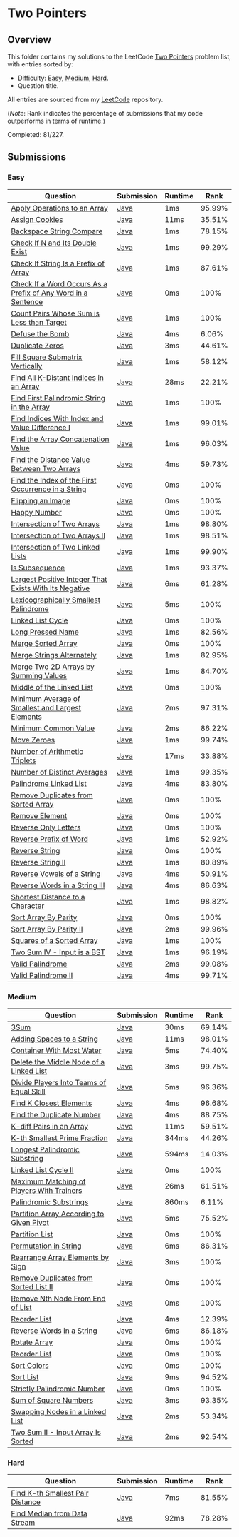 # Two Pointers

## Overview
This folder contains my solutions to the LeetCode [Two Pointers](https://leetcode.com/problem-list/two-pointers/) problem list,
with entries sorted by:
- Difficulty: [Easy](#easy), [Medium](#medium), [Hard](#hard).
- Question title.

All entries are sourced from my [LeetCode](https://github.com/shumarb/leetcode) repository.

(*Note*: Rank indicates the percentage of submissions that my code outperforms in terms of runtime.)

Completed: 81/227.

## Submissions
### Easy
| Question                                                                                                                                                    | Submission                                                                                                             | Runtime | Rank   |
|-------------------------------------------------------------------------------------------------------------------------------------------------------------|------------------------------------------------------------------------------------------------------------------------|---------|--------|
| [Apply Operations to an Array](https://leetcode.com/problems/apply-operations-to-an-array/description/)                                                     | [Java](https://github.com/shumarb/leetcode/blob/main/submissions/ApplyOperationsToAnArray.java)                        | 1ms     | 95.99% |
| [Assign Cookies](https://leetcode.com/problems/assign-cookie/description/)                                                                                  | [Java](https://github.com/shumarb/leetcode/blob/main/submissions/AssignCookies.java)                                   | 11ms    | 35.51% |
| [Backspace String Compare](https://leetcode.com/problems/backspace-string-compare/description/)                                                             | [Java](https://github.com/shumarb/leetcode/blob/main/submissions/BackspaceStringCompare.java)                          | 1ms     | 78.15% |
| [Check If N and Its Double Exist](https://leetcode.com/problems/check-if-n-and-its-double-exist/description)                                                | [Java](https://github.com/shumarb/leetcode/blob/main/submissions/CheckIfNAndItsDoubleExist.java)                       | 1ms     | 99.29% |
| [Check If String Is a Prefix of Array](https://leetcode.com/problems/check-if-string-is-a-prefix-of-array/description/)                                     | [Java](https://github.com/shumarb/leetcode/blob/main/submissions/CheckIfStringIsAPrefixOfArray.java)                   | 1ms     | 87.61% |
| [Check If a Word Occurs As a Prefix of Any Word in a Sentence](https://leetcode.com/problems/counting-words-with-a-given-prefix/description/)               | [Java](https://github.com/shumarb/leetcode/blob/main/submissions/CountingWordsWithAGivenPrefix.java)                   | 0ms     | 100%   |
| [Count Pairs Whose Sum is Less than Target](https://leetcode.com/problems/count-pairs-whose-sum-is-less-than-target/description/)                           | [Java](https://github.com/shumarb/leetcode/blob/main/submissions/CountPairsWhoseSumIsLessThanTarget.java)              | 1ms     | 100%   |
| [Defuse the Bomb](https://leetcode.com/problems/defuse-the-bomb/description/)                                                                               | [Java](https://github.com/shumarb/leetcode/blob/main/submissions/DefuseTheBomb.java)                                   | 4ms     | 6.06%  |
| [Duplicate Zeros](https://leetcode.com/problems/duplicate-zeros/description/)                                                                               | [Java](https://github.com/shumarb/leetcode/blob/main/submissions/DuplicateZeros.java)                                  | 3ms     | 44.61% |
| [Fill Square Submatrix Vertically](https://leetcode.com/problems/flip-square-submatrix-vertically/description)                                              | [Java](https://github.com/shumarb/leetcode/blob/main/submissions/FillSquareSubmatrixVertically.java)                   | 1ms     | 58.12% |
| [Find All K-Distant Indices in an Array](https://leetcode.com/problems/find-all-k-distant-indices-in-an-array/description/)                                 | [Java](https://github.com/shumarb/leetcode/blob/main/submissions/FindAllKDistantIndicesInAnArray.java)                 | 28ms    | 22.21% |
| [Find First Palindromic String in the Array](https://leetcode.com/problems/find-first-palindromic-string-in-the-array/description/)                         | [Java](https://github.com/shumarb/leetcode/blob/main/submissions/FindFirstPalindromicStringInTheArray.java)            | 1ms     | 100%   |
| [Find Indices With Index and Value Difference I](https://leetcode.com/problems/find-indices-with-index-and-value-difference-i/description/)                 | [Java](https://github.com/shumarb/leetcode/blob/main/submissions/FindIndicesWithIndexAndValueDifferenceOne.java)       | 1ms     | 99.01% |
| [Find the Array Concatenation Value](https://leetcode.com/problems/find-the-array-concatenation-value/description/)                                         | [Java](https://github.com/shumarb/leetcode/blob/main/submissions/FindTheArrayConcatenationValue.java)                  | 1ms     | 96.03% |
| [Find the Distance Value Between Two Arrays](https://leetcode.com/problems/find-the-distance-value-between-two-arrays/description/)                         | [Java](https://github.com/shumarb/leetcode/blob/main/submissions/FindTheDistanceValueBetweenTwoArrays.java)            | 4ms     | 59.73% |
| [Find the Index of the First Occurrence in a String](https://leetcode.com/problems/find-the-index-of-the-first-occurrence-in-a-string/)                     | [Java](https://github.com/shumarb/leetcode/blob/main/submissions/FindTheIndexOfTheFirstOccurrenceInAString.java)       | 0ms     | 100%   |
| [Flipping an Image](https://leetcode.com/problems/flipping-an-image/description)                                                                            | [Java](https://github.com/shumarb/leetcode/blob/main/submissions/FlippingAnImage.java)                                 | 0ms     | 100%   |
| [Happy Number](https://leetcode.com/problems/happy-number/description/)                                                                                     | [Java](https://github.com/shumarb/leetcode/blob/main/submissions/HappyNumber.java)                                     | 0ms     | 100%   |
| [Intersection of Two Arrays](https://leetcode.com/problems/intersection-of-two-arrays/description/)                                                         | [Java](https://github.com/shumarb/leetcode/blob/main/submissions/IntersectionOfTwoArrays.java)                         | 1ms     | 98.80% |
| [Intersection of Two Arrays II](https://leetcode.com/problems/intersection-of-two-arrays-ii/description/)                                                   | [Java](https://github.com/shumarb/leetcode/blob/main/submissions/IntersectionOfTwoArraysTwo.java)                      | 1ms     | 98.51% |
| [Intersection of Two Linked Lists](https://leetcode.com/problems/intersection-of-two-linked-lists/description/)                                             | [Java](https://github.com/shumarb/leetcode/blob/main/submissions/IntersectionOfTwoLinkedLists.java)                    | 1ms     | 99.90% |
| [Is Subsequence](https://leetcode.com/problems/is-subsequence/description/)                                                                                 | [Java](https://github.com/shumarb/leetcode/blob/main/submissions/IsSubsequence.java)                                   | 1ms     | 93.37% |
| [Largest Positive Integer That Exists With Its Negative](https://leetcode.com/problems/largest-positive-integer-that-exists-with-its-negative/description/) | [Java](https://github.com/shumarb/leetcode/blob/main/submissions/LargestPositiveIntegerThatExistsWithItsNegative.java) | 6ms     | 61.28% |
| [Lexicographically Smallest Palindrome](https://leetcode.com/problems/lexicographically-smallest-palindrome/description/)                                   | [Java](https://github.com/shumarb/leetcode/blob/main/submissions/LexicographicallySmallestPalindrome.java)             | 5ms     | 100%   |
| [Linked List Cycle](https://leetcode.com/problems/linked-list-cycle/description/)                                                                           | [Java](https://github.com/shumarb/leetcode/blob/main/submissions/LinkedListCycle.java)                                 | 0ms     | 100%   |
| [Long Pressed Name](https://leetcode.com/problems/long-pressed-name/description/)                                                                           | [Java](https://github.com/shumarb/leetcode/blob/main/submissions/LongPressedName.java)                                 | 1ms     | 82.56% |
| [Merge Sorted Array](https://leetcode.com/problems/merge-sorted-array/description/)                                                                         | [Java](https://github.com/shumarb/leetcode/blob/main/submissions/MergeSortedArray.java)                                | 0ms     | 100%   |
| [Merge Strings Alternately](https://leetcode.com/problems/merge-strings-alternately/description/)                                                           | [Java](https://github.com/shumarb/leetcode/blob/main/submissions/MergeStringsAlternately.java)                         | 1ms     | 82.95% |
| [Merge Two 2D Arrays by Summing Values](https://leetcode.com/problems/merge-two-2d-arrays-by-summing-values/description/)                                   | [Java](https://github.com/shumarb/leetcode/blob/main/submissions/MergeTwo2DArraysBySummingValues.java)                 | 1ms     | 84.70% |
| [Middle of the Linked List](https://leetcode.com/problems/middle-of-the-linked-list/description/)                                                           | [Java](https://github.com/shumarb/leetcode/blob/main/submissions/MiddleOfTheLinkedList.java)                           | 0ms     | 100%   |
| [Minimum Average of Smallest and Largest Elements](https://leetcode.com/problems/minimum-average-of-smallest-and-largest-elements/description/)             | [Java](https://github.com/shumarb/leetcode/blob/main/submissions/MinimumAverageOfSmallestAndLargestElements.java)      | 2ms     | 97.31% |
| [Minimum Common Value](https://leetcode.com/problems/minimum-common-value/description/)                                                                     | [Java](https://github.com/shumarb/leetcode/blob/main/submissions/MinimumCommonValue.java)                              | 2ms     | 86.22% |
| [Move Zeroes](https://leetcode.com/problems/move-zeroes/description/)                                                                                       | [Java](https://github.com/shumarb/leetcode/blob/main/submissions/MoveZeroes.java)                                      | 1ms     | 99.74% |
| [Number of Arithmetic Triplets](https://leetcode.com/problems/number-of-arithmetic-triplets/description/)                                                   | [Java](https://github.com/shumarb/leetcode/blob/main/submissions/NumberOfArithmeticTriplets.java)                      | 17ms    | 33.88% |
| [Number of Distinct Averages](https://leetcode.com/problems/number-of-distinct-averages/description/)                                                       | [Java](https://github.com/shumarb/leetcode/blob/main/submissions/NumberOfDistinctAverages.java)                        | 1ms     | 99.35% |
| [Palindrome Linked List](https://leetcode.com/problems/palindrome-linked-list/description/)                                                                 | [Java](https://github.com/shumarb/leetcode/blob/main/submissions/PalindromeLinkedList.java)                            | 4ms     | 83.80% |
| [Remove Duplicates from Sorted Array](https://leetcode.com/problems/remove-duplicates-from-sorted-array/description/)                                       | [Java](https://github.com/shumarb/leetcode/blob/main/submissions/RemoveDuplicatesFromSortedArray.java)                 | 0ms     | 100%   |
| [Remove Element](https://leetcode.com/problems/remove-element/description/)                                                                                 | [Java](https://github.com/shumarb/leetcode/blob/main/submissions/RemoveElement.java)                                   | 0ms     | 100%   |
| [Reverse Only Letters](https://leetcode.com/problems/reverse-only-letters/description/)                                                                     | [Java](https://github.com/shumarb/leetcode/blob/main/submissions/ReverseOnlyLetters..java)                             | 0ms     | 100%   |
| [Reverse Prefix of Word](https://leetcode.com/problems/reverse-prefix-of-word/description/)                                                                 | [Java](https://github.com/shumarb/leetcode/blob/main/submissions/ReversePrefixOfWord..java)                            | 1ms     | 52.92% |
| [Reverse String](https://leetcode.com/problems/reverse-string/description/)                                                                                 | [Java](https://github.com/shumarb/leetcode/blob/main/submissions/ReverseString.java)                                   | 0ms     | 100%   |
| [Reverse String II](https://leetcode.com/problems/reverse-string-ii/description/)                                                                           | [Java](https://github.com/shumarb/leetcode/blob/main/submissions/ReverseStringTwo.java)                                | 1ms     | 80.89% |
| [Reverse Vowels of a String](https://leetcode.com/problems/reverse-vowels-of-a-string/description/)                                                         | [Java](https://github.com/shumarb/leetcode/blob/main/submissions/ReverseVowelsOfAString.java)                          | 4ms     | 50.91% |
| [Reverse Words in a String III](https://leetcode.com/problems/reverse-words-in-a-string-iii/description/)                                                   | [Java](https://github.com/shumarb/leetcode/blob/main/submissions/ReverseWordsInAStringThree.java)                      | 4ms     | 86.63% |
| [Shortest Distance to a Character](https://leetcode.com/problems/shortest-distance-to-a-character/description/)                                             | [Java](https://github.com/shumarb/leetcode/blob/main/submissions/ShortestDistanceToACharacter.java)                    | 1ms     | 98.82% |
| [Sort Array By Parity](https://leetcode.com/problems/sort-array-by-parity/description/)                                                                     | [Java](https://github.com/shumarb/leetcode/blob/main/submissions/SortArrayByParity.java)                               | 0ms     | 100%   |
| [Sort Array By Parity II](https://leetcode.com/problems/sort-array-by-parity-ii/description/)                                                               | [Java](https://github.com/shumarb/leetcode/blob/main/submissions/SortArrayByParityTwo.java)                            | 2ms     | 99.96% |
| [Squares of a Sorted Array](https://leetcode.com/problems/squares-of-a-sorted-array/description/)                                                           | [Java](https://github.com/shumarb/leetcode/blob/main/submissions/SquaresOfASortedArray.java)                           | 1ms     | 100%   |
| [Two Sum IV - Input is a BST](https://leetcode.com/problems/two-sum-iv-input-is-a-bst/description/)                                                         | [Java](https://github.com/shumarb/leetcode/blob/main/submissions/TwoSumFourInputIsABST.java)                           | 1ms     | 96.19% |
| [Valid Palindrome](https://leetcode.com/problems/valid-palindrome/description/)                                                                             | [Java](https://github.com/shumarb/leetcode/blob/main/submissions/ValidPalindrome.java)                                 | 2ms     | 99.08% |
| [Valid Palindrome II](https://leetcode.com/problems/valid-palindrome-ii/description/)                                                                       | [Java](https://github.com/shumarb/leetcode/blob/main/submissions/ValidPalindromeTwo.java)                              | 4ms     | 99.71% |

### Medium
| Question                                                                                                                          | Submission                                                                                                  | Runtime | Rank   |
|-----------------------------------------------------------------------------------------------------------------------------------|-------------------------------------------------------------------------------------------------------------|---------|--------|
| [3Sum](https://leetcode.com/problems/3sum/description/)                                                                           | [Java](https://github.com/shumarb/leetcode/blob/main/submissions/ThreeSum.java)                             | 30ms    | 69.14% |
| [Adding Spaces to a String](https://leetcode.com/problems/adding-spaces-to-a-string/description/)                                 | [Java](https://github.com/shumarb/leetcode/blob/main/submissions/AddingSpacesToAString.java)                | 11ms    | 98.01% |
| [Container With Most Water](https://leetcode.com/problems/container-with-most-water/description/)                                 | [Java](https://github.com/shumarb/leetcode/blob/main/submissions/ContainerWithMostWater.java)               | 5ms     | 74.40% |
| [Delete the Middle Node of a Linked List](https://leetcode.com/problems/delete-the-middle-node-of-a-linked-list/description/)     | [Java](https://github.com/shumarb/leetcode/blob/main/submissions/DeleteTheMiddleNodeOfALinkedList.java)     | 3ms     | 99.75% |
| [Divide Players Into Teams of Equal Skill](https://leetcode.com/problems/divide-players-into-teams-of-equal-skill/description/)   | [Java](https://github.com/shumarb/leetcode/blob/main/submissions/DividePlayersIntoTeamsOfEqualSkill.java)   | 5ms     | 96.36% |
| [Find K Closest Elements](https://leetcode.com/problems/find-k-closest-elements/description/)                                     | [Java](https://github.com/shumarb/leetcode/blob/main/submissions/FindKClosestElements.java)                 | 4ms     | 96.68% |
| [Find the Duplicate Number](https://leetcode.com/problems/find-the-duplicate-number/description/)                                 | [Java](https://github.com/shumarb/leetcode/blob/main/submissions/FindTheDuplicateNumber.java)               | 4ms     | 88.75% |
| [K-diff Pairs in an Array](https://leetcode.com/problems/k-diff-pairs-in-an-array/description/)                                   | [Java](https://github.com/shumarb/leetcode/blob/main/submissions/KDiffPairsInAnArray.java)                  | 11ms    | 59.51% |
| [K-th Smallest Prime Fraction](https://leetcode.com/problems/k-th-smallest-prime-fraction/description/)                           | [Java](https://github.com/shumarb/leetcode/blob/main/submissions/KthSmallestPrimeFaction.java)              | 344ms   | 44.26% |
| [Longest Palindromic Substring](https://leetcode.com/problems/longest-palindromic-substring/description/)                         | [Java](https://github.com/shumarb/leetcode/blob/main/submissions/LongestPalindromicSubstring.java)          | 594ms   | 14.03% |
| [Linked List Cycle II](https://leetcode.com/problems/linked-list-cycle-ii/description/)                                           | [Java](https://github.com/shumarb/leetcode/blob/main/submissions/LinkedListCycleTwo.java)                   | 0ms     | 100%   |
| [Maximum Matching of Players With Trainers](https://leetcode.com/problems/maximum-matching-of-players-with-trainers/description/) | [Java](https://github.com/shumarb/leetcode/blob/main/submissions/MaximumMatchingOfPlayersWithTrainers.java) | 26ms    | 61.51% |
| [Palindromic Substrings](https://leetcode.com/problems/palindromic-substrings/description/)                                       | [Java](https://github.com/shumarb/leetcode/blob/main/submissions/PalindromicSubstrings.java)                | 860ms   | 6.11%  |
| [Partition Array According to Given Pivot](https://leetcode.com/problems/partition-array-according-to-given-pivot/description/)   | [Java](https://github.com/shumarb/leetcode/blob/main/submissions/PartitionArrayAccordingToGivenPivot.java)  | 5ms     | 75.52% |
| [Partition List](https://leetcode.com/problems/partition-list/description/)                                                       | [Java](https://github.com/shumarb/leetcode/blob/main/submissions/PartitionList.java)                        | 0ms     | 100%   |
| [Permutation in String](https://leetcode.com/problems/permutation-in-string/description/)                                         | [Java](https://github.com/shumarb/leetcode/blob/main/submissions/PermutationInString.java)                  | 6ms     | 86.31% |
| [Rearrange Array Elements by Sign](https://leetcode.com/problems/rearrange-array-elements-by-sign/description/)                   | [Java](https://github.com/shumarb/leetcode/blob/main/submissions/RearrangeArrayElementsBySign.java)         | 3ms     | 100%   |
| [Remove Duplicates from Sorted List II](https://leetcode.com/problems/remove-duplicates-from-sorted-list-ii/description/)         | [Java](https://github.com/shumarb/leetcode/blob/main/submissions/RemoveDuplicatesFromSortedListTwo.java)    | 0ms     | 100%   |
| [Remove Nth Node From End of List](https://leetcode.com/problems/remove-nth-node-from-end-of-list/description/)                   | [Java](https://github.com/shumarb/leetcode/blob/main/submissions/RemoveNthNodeFromEndOfList.java)           | 0ms     | 100%   |
| [Reorder List](https://leetcode.com/problems/reorder-list/description/)                                                           | [Java](https://github.com/shumarb/leetcode/blob/main/submissions/ReorderList.java)                          | 4ms     | 12.39% |
| [Reverse Words in a String](https://leetcode.com/problems/reverse-words-in-a-string/description/)                                 | [Java](https://github.com/shumarb/leetcode/blob/main/submissions/ReverseWordsInAString.java)                | 6ms     | 86.18% |
| [Rotate Array](https://leetcode.com/problems/rotate-array/description/)                                                           | [Java](https://github.com/shumarb/leetcode/blob/main/submissions/RotateArray.java)                          | 0ms     | 100%   |
| [Reorder List](https://leetcode.com/problems/rotate-list/description/)                                                            | [Java](https://github.com/shumarb/leetcode/blob/main/submissions/RotateList.java)                           | 0ms     | 100%   |
| [Sort Colors](https://leetcode.com/problems/sort-colors/description/)                                                             | [Java](https://github.com/shumarb/leetcode/blob/main/submissions/SortColors.java)                           | 0ms     | 100%   |
| [Sort List](https://leetcode.com/problems/remove-duplicates-from-sorted-list/description/)                                        | [Java](https://github.com/shumarb/leetcode/blob/main/submissions/SortList.java)                             | 9ms     | 94.52% |
| [Strictly Palindromic Number](https://leetcode.com/problems/strictly-palindromic-number/description/)                             | [Java](https://github.com/shumarb/leetcode/blob/main/submissions/StrictlyPalindromicNumber.java)            | 0ms     | 100%   |
| [Sum of Square Numbers](https://leetcode.com/problems/sum-of-square-numbers/description/)                                         | [Java](https://github.com/shumarb/leetcode/blob/main/submissions/SumOfSquareNumbers.java)                   | 3ms     | 93.35% |
| [Swapping Nodes in a Linked List](https://leetcode.com/problems/swapping-nodes-in-a-linked-list/description/)                     | [Java](https://github.com/shumarb/leetcode/blob/main/submissions/SwappingNodesInALinkedList.java)           | 2ms     | 53.34% |
| [Two Sum II - Input Array Is Sorted](https://leetcode.com/problems/two-sum-ii-input-array-is-sorted/description/)                 | [Java](https://github.com/shumarb/leetcode/blob/main/submissions/TwoSumTwoInputArrayIsSorted.java)          | 2ms     | 92.54% |

### Hard
| Question                                                                                                        | Submission                                                                                         | Runtime | Rank   |
|-----------------------------------------------------------------------------------------------------------------|----------------------------------------------------------------------------------------------------|---------|--------|
| [Find K-th Smallest Pair Distance](https://leetcode.com/problems/find-k-th-smallest-pair-distance/description/) | [Java](https://github.com/shumarb/leetcode/blob/main/submissions/FindKthSmallestPairDistance.java) | 7ms     | 81.55% |
| [Find Median from Data Stream](https://leetcode.com/problems/find-median-from-data-stream/description/)         | [Java](https://github.com/shumarb/leetcode/blob/main/submissions/MedianFinder.java)                | 92ms    | 78.28% |
